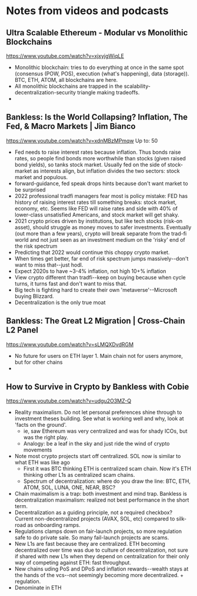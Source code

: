 # Notes from videos and podcasts

## Ultra Scalable Ethereum - Modular vs Monolithic Blockchains
https://www.youtube.com/watch?v=xjxyjgWiqLE
- Monolithic blockchain: tries to do everything at once in the same spot (consensus (POW, POS), execution (what's happening), data (storage)). BTC, ETH, ATOM, all blockchains are here.
- All monolithic blockchains are trapped in the scalability-decentralization-security triangle making tradeoffs.
- 

## Bankless: Is the World Collapsing? Inflation, The Fed, & Macro Markets | Jim Bianco
https://www.youtube.com/watch?v=xdnMBzMPmqw
Up to: 50
- Fed needs to raise interest rates because inflation. Thus bonds raise rates, so people find bonds more worthwhile than stocks (given raised bond yields), so tanks stock market. Usually fed on the side of stock-market as interests align, but inflation divides the two sectors: stock market and populous.
- forward-guidance, fed speak drops hints because don't want market to be surprised
- 2022 professional tradfi managers fear most is policy mistake: FED has history of raising interest rates till something breaks: stock market, economy, etc. Seems like FED will raise rates and side with 40% of lower-class unsatisfied Americans, and stock market will get shaky.
- 2021 crypto prices driven by institutions, but like tech stocks (risk-on asset), should struggle as money moves to safer investments. Eventually (out more than a few years), crypto will break separate from the trad-fi world and not just seen as an investment medium on the 'risky' end of the risk spectrum
- Predicting that 2022 would continue this choppy crypto market.
- When times get better, far end of risk spectrum jumps massively--don't want to miss that--just hodl.
- Expect 2020s to have ~3-4% inflation, not high 10+% inflation
- View crypto different than tradfi--keep on buying because when cycle turns, it turns fast and don't want to miss that.
- Big tech is fighting hard to create their own 'metaverse'--Microsoft buying Blizzard.
- Decentralization is the only true moat

## Bankless: The Great L2 Migration | Cross-Chain L2 Panel
https://www.youtube.com/watch?v=sLMQXDvdRGM
- No future for users on ETH layer 1. Main chain not for users anymore, but for other chains
-



## How to Survive in Crypto by Bankless with Cobie
https://www.youtube.com/watch?v=udgu2O3MZ-Q

- Reality maximalism. Do not let personal preferences shine through to investment theses building. See what is working well and why, look at 'facts on the ground'.
    - ie, saw Ethereum was very centralized and was for shady ICOs, but was the right play.
    - Analogy: be a leaf in the sky and just ride the wind of crypto movements
- Note most crypto projects start off centralized. SOL now is similar to what ETH was like ago
    - First it was BTC thinking ETH is centralized scam chain. Now it's ETH thinking other L1s as centralized scam chains.
    - Spectrum of decentralization: where do you draw the line: BTC, ETH, ATOM, SOL, LUNA, ONE, NEAR, BSC?
- Chain maximalism is a trap: both investment and mind trap. Bankless is decentralization maximalism: realized not best performance in the short term.
- Decentralization as a guiding principle, not a required checkbox? Current non-decentralized projects (AVAX, SOL, etc) compared to silk-road as onboarding ramps.
- Regulations clamps down on fair-launch projects, so more regulation safe to do private sale. So many fail-launch projects are scams.
- New L1s are fast because they are centralized. ETH becoming decentralized over time was due to culture of decentralization, not sure if shared with new L1s when they depend on centralization for their only way of competing against ETH: fast throughput.
- New chains uding PoS and DPoS and inflation rewards--wealth stays at the hands of the vcs--not seemingly becoming more decentralized. + regulation.
- Denominate in ETH
